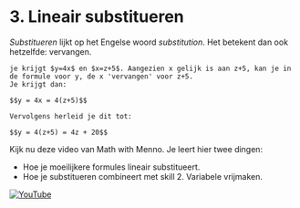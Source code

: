 # 3. Lineair substitueren

_Substitueren_ lijkt op het Engelse woord _substitution_. Het betekent dan ook hetzelfde: vervangen. 

```{note} Een simpel voorbeeld:
je krijgt $y=4x$ en $x=z+5$. Aangezien x gelijk is aan z+5, kan je in de formule voor y, de x 'vervangen' voor z+5. 
Je krijgt dan:

$$y = 4x = 4(z+5)$$

Vervolgens herleid je dit tot:

$$y = 4(z+5) = 4z + 20$$
```
Kijk nu deze video van Math with Menno. Je leert hier twee dingen:

- Hoe je moeilijkere formules lineair substitueert.
- Hoe je substitueren combineert met skill 2. Variabele vrijmaken.

[![YouTube](http://i.ytimg.com/vi/JMsf_D0Hbn4/hqdefault.jpg)](https://www.youtube.com/watch?v=JMsf_D0Hbn4)
